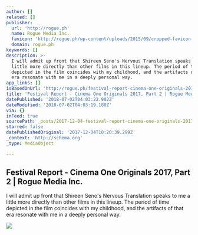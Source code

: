 ```yaml
---
author: []
related: []
publisher:
  url: 'http://rogue.ph'
  name: Rogue Media Inc.
  favicon: 'http://rogue.ph/wp-content/uploads/2015/09/cropped-favicon-192x192.png'
  domain: rogue.ph
keywords: []
description: >-
  I will admit up front that Shireen Seno's Nervous Translation speaks to me a
  little more directly than other films in this lineup. The period of time
  depicted in the film coincides with my childhood, and the artifacts of that
  era resonate with me in a deeply personal way.
app_links: []
isBasedOnUrl: 'http://rogue.ph/festival-report-cinema-one-originals-2017-part-2/'
title: 'Festival Report - Cinema One Originals 2017, Part 2 | Rogue Media Inc.'
datePublished: '2018-07-02T04:03:22.902Z'
dateModified: '2018-07-02T04:03:19.180Z'
via: {}
inFeed: true
sourcePath: _posts/2017-12-04-festival-report-cinema-one-originals-2017-part-2-or-rogue.md
starred: false
datePublishedOriginal: '2017-12-04T10:20:39.299Z'
_context: 'http://schema.org'
_type: MediaObject

---
```

<article style=""><h1>Festival Report - Cinema One Originals 2017, Part 2 | Rogue Media Inc.</h1><p>I will admit up front that Shireen Seno's Nervous Translation speaks to me a little more directly than other films in this lineup. The period of time depicted in the film coincides with my childhood, and the artifacts of that era resonate with me in a deeply personal way.</p><img src="http://rogue.ph/wp-content/uploads/2017/11/ft-img-2.jpg" /></article>